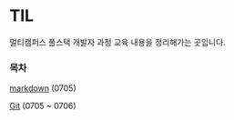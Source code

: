 

# TIL



멀티캠퍼스 풀스택 개발자 과정 교육 내용을 정리해가는 곳입니다.



### 목차



[markdown](./Markdown) (0705)

[Git](./Git) (0705 ~ 0706)



